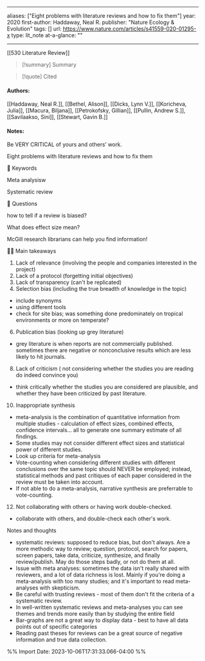
  
---
aliases: ["Eight problems with literature reviews and how to fix them"] 
year: 2020 
first-author: Haddaway, Neal R.
publisher: "Nature Ecology & Evolution" 
tags: []
url: https://www.nature.com/articles/s41559-020-01295-x 
type: lit_note
at-a-glance: ""

--- 
[[530 Literature Review]]

>[!summary] Summary

>[!quote] Cited

#### Authors:
[[Haddaway, Neal R.]], [[Bethel, Alison]], [[Dicks, Lynn V.]], [[Koricheva, Julia]], [[Macura, Biljana]], [[Petrokofsky, Gillian]], [[Pullin, Andrew S.]], [[Savilaakso, Sini]], [[Stewart, Gavin B.]]
#### Notes:


Be VERY CRITICAL of yours and others’ work.

Eight problems with literature reviews and how to fix them

🔑 Keywords

Meta analysisw

Systematic review

🤔 Questions

how to tell if a review is biased?

What does effect size mean?

McGill research librarians can help you find information!

☝🏼 Main takeaways

1. Lack of relevance (involving the people and companies interested in the project)
2. Lack of a protocol (forgetting initial objectives)
3. Lack of transparency (can't be replicated)
4. Selection bias (including the true breadth of knowledge in the topic)

- include synonyms
- using different tools
- check for site bias; was something done predominately on tropical environments or more on temperate?

6. Publication bias (looking up grey literature)

- grey literature is when reports are not commercially published. sometimes there are negative or nonconclusive results which are less likely to hit journals.

8. Lack of criticism ( not considering whether the studies you are reading do indeed convince you)

- think critically whether the studies you are considered are plausible, and whether they have been criticized by past literature.

10. Inappropriate synthesis

- meta-analysis is the combination of quantitative information from multiple studies - calculation of effect sizes, combined effects, confidence intervals... all to generate one summary estimate of all findings.
- Some studies may not consider different effect sizes and statistical power of different studies.
- Look up criteria for meta-analysis
- Vote-counting when considering different studies with different conclusions over the same topic should NEVER be employed; instead, statistical methods and past critiques of each paper considered in the review must be taken into account.
- If not able to do a meta-analysis, narrative synthesis are preferrable to vote-counting.

12. Not collaborating with others or having work double-checked.

- collaborate with others, and double-check each other's work.

Notes and thoughts

- systematic reviews: supposed to reduce bias, but don't always. Are a more methodic way to review; question, protocol, search for papers, screen papers, take data, criticize, synthesize, and finally review/publish. May do those steps badly, or not do them at all.
- Issue with meta analyses: sometimes the data isn't really shared with reviewers, and a lot of data richness is lost. Mainly if you're doing a meta-analysis with too many studies; and it's important to read meta-analyses with skepticism.
- Be careful with trusting reviews - most of them don't fit the criteria of a systematic review.
- In well-written systematic reviews and meta-analyses you can see themes and trends more easily than by studying the entire field
- Bar-graphs are not a great way to display data - best to have all data points out of specific categories
- Reading past theses for reviews can be a great source of negative information and true data collection.

%% Import Date: 2023-10-06T17:31:33.066-04:00 %%
